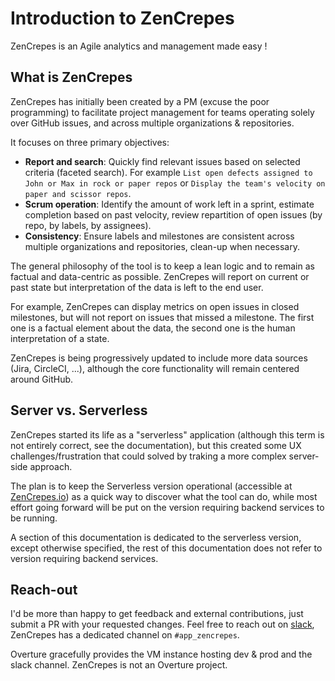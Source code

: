 # Introduction to ZenCrepes

ZenCrepes is an Agile analytics and management made easy !

## What is ZenCrepes

ZenCrepes has initially been created by a PM (excuse the poor programming) to facilitate project management for teams operating solely over GitHub issues, and across multiple organizations & repositories.

It focuses on three primary objectives:

- **Report and search**: Quickly find relevant issues based on selected criteria (faceted search). For example `List open defects assigned to John or Max in rock or paper repos` or `Display the team's velocity on paper and scissor repos`.
- **Scrum operation**: Identify the amount of work left in a sprint, estimate completion based on past velocity, review repartition of open issues (by repo, by labels, by assignees).
- **Consistency**: Ensure labels and milestones are consistent across multiple organizations and repositories, clean-up when necessary.

The general philosophy of the tool is to keep a lean logic and to remain as factual and data-centric as possible. ZenCrepes will report on current or past state but interpretation of the data is left to the end user.

For example, ZenCrepes can display metrics on open issues in closed milestones, but will not report on issues that missed a milestone. The first one is a factual element about the data, the second one is the human interpretation of a state.

ZenCrepes is being progressively updated to include more data sources (Jira, CircleCI, ...), although the core functionality will remain centered around GitHub.

## Server vs. Serverless

ZenCrepes started its life as a "serverless" application (although this term is not entirely correct, see the documentation), but this created some UX challenges/frustration that could solved by traking a more complex server-side approach.

The plan is to keep the Serverless version operational (accessible at [ZenCrepes.io](https://zencrepes.io)) as a quick way to discover what the tool can do, while most effort going forward will be put on the version requiring backend services to be running.

A section of this documentation is dedicated to the serverless version, except otherwise specified, the rest of this documentation does not refer to version requiring backend services.

## Reach-out

I'd be more than happy to get feedback and external contributions, just submit a PR with your requested changes. Feel free to reach out on [slack](http://slack.overture.bio/), ZenCrepes has a dedicated channel on `#app_zencrepes`.

Overture gracefully provides the VM instance hosting dev & prod and the slack channel. ZenCrepes is not an Overture project.
